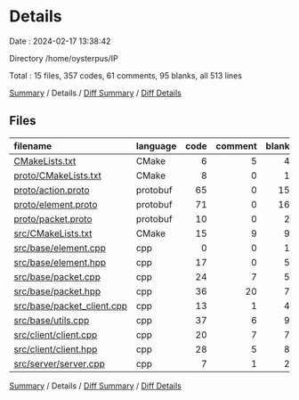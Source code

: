 # Details

Date : 2024-02-17 13:38:42

Directory /home/oysterpus/IP

Total : 15 files,  357 codes, 61 comments, 95 blanks, all 513 lines

[Summary](results.md) / Details / [Diff Summary](diff.md) / [Diff Details](diff-details.md)

## Files
| filename | language | code | comment | blank | total |
| :--- | :--- | ---: | ---: | ---: | ---: |
| [CMakeLists.txt](/CMakeLists.txt) | CMake | 6 | 5 | 4 | 15 |
| [proto/CMakeLists.txt](/proto/CMakeLists.txt) | CMake | 8 | 0 | 1 | 9 |
| [proto/action.proto](/proto/action.proto) | protobuf | 65 | 0 | 15 | 80 |
| [proto/element.proto](/proto/element.proto) | protobuf | 71 | 0 | 16 | 87 |
| [proto/packet.proto](/proto/packet.proto) | protobuf | 10 | 0 | 2 | 12 |
| [src/CMakeLists.txt](/src/CMakeLists.txt) | CMake | 15 | 9 | 9 | 33 |
| [src/base/element.cpp](/src/base/element.cpp) | cpp | 0 | 0 | 1 | 1 |
| [src/base/element.hpp](/src/base/element.hpp) | cpp | 17 | 0 | 5 | 22 |
| [src/base/packet.cpp](/src/base/packet.cpp) | cpp | 24 | 7 | 5 | 36 |
| [src/base/packet.hpp](/src/base/packet.hpp) | cpp | 36 | 20 | 7 | 63 |
| [src/base/packet_client.cpp](/src/base/packet_client.cpp) | cpp | 13 | 1 | 4 | 18 |
| [src/base/utils.cpp](/src/base/utils.cpp) | cpp | 37 | 6 | 9 | 52 |
| [src/client/client.cpp](/src/client/client.cpp) | cpp | 20 | 7 | 7 | 34 |
| [src/client/client.hpp](/src/client/client.hpp) | cpp | 28 | 5 | 8 | 41 |
| [src/server/server.cpp](/src/server/server.cpp) | cpp | 7 | 1 | 2 | 10 |

[Summary](results.md) / Details / [Diff Summary](diff.md) / [Diff Details](diff-details.md)